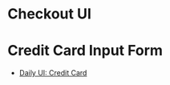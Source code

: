 Checkout UI
================


# Credit Card Input Form

+ [Daily UI: Credit Card](https://dribbble.com/shots/2980357-Daily-UI-Credit-Card)
